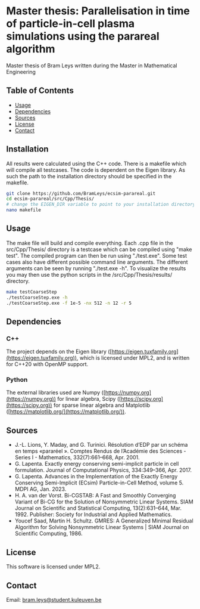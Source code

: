 # Master thesis: Parallelisation in time of particle-in-cell plasma simulations using the parareal algorithm

Master thesis of Bram Leys written during the Master in Mathematical Engineering

## Table of Contents
- [Usage](#usage)
- [Dependencies](#dependencies)
- [Sources](#sources)
- [License](#license)
- [Contact](#contact)

## Installation
All results were calculated using the C++ code. There is a makefile which will compile all testcases. The code is dependent on the Eigen library. As such the path to the installation directory should be specified in the makefile.

```bash
git clone https://github.com/BramLeys/ecsim-parareal.git
cd ecsim-parareal/src/Cpp/Thesis/
# change the EIGEN_DIR variable to point to your installation directory of Eigen
nano makefile
```
## Usage
The make file will build and compile everything. Each .cpp file in the src/Cpp/Thesis/ directory is a testcase which can be compiled using "make test". The compiled program can then be run using "./test.exe". Some test cases also have different possible command line arguments. The different arguments can be seen by running "./test.exe -h". To visualize the results you may then use the python scripts in the /src/Cpp/Thesis/results/ directory.

```bash
make testCoarseStep
./testCoarseStep.exe -h
./testCoarseStep.exe -f 1e-5 -nx 512 -n 12 -r 5
```

## Dependencies
### C++
  The project depends on the Eigen library ([https://eigen.tuxfamily.org](https://eigen.tuxfamily.org)), which is licensed under MPL2, and is written for C++20 with OpenMP support.
### Python
  The external libraries used are Numpy ([https://numpy.org](https://numpy.org)) for linear algebra, Scipy ([https://scipy.org](https://scipy.org)) for sparse linear algebra and Matplotlib ([https://matplotlib.org/](https://matplotlib.org/)).

## Sources 
  - J.-L. Lions, Y. Maday, and G. Turinici. Résolution d’EDP par un schéma en
temps «pararéel ». Comptes Rendus de l’Académie des Sciences - Series I -
Mathematics, 332(7):661–668, Apr. 2001.
  - G. Lapenta. Exactly energy conserving semi-implicit particle in cell formulation.
Journal of Computational Physics, 334:349–366, Apr. 2017.
  - G. Lapenta. Advances in the Implementation of the Exactly Energy Conserving
Semi-Implicit (ECsim) Particle-in-Cell Method, volume 5. MDPI AG, Jan. 2023.
  - H. A. van der Vorst. Bi-CGSTAB: A Fast and Smoothly Converging Variant
of Bi-CG for the Solution of Nonsymmetric Linear Systems. SIAM Journal
on Scientific and Statistical Computing, 13(2):631–644, Mar. 1992. Publisher:
Society for Industrial and Applied Mathematics.
  - Youcef Saad, Martin H. Schultz. GMRES: A Generalized Minimal Residual
Algorithm for Solving Nonsymmetric Linear Systems | SIAM Journal on Scientific
Computing, 1986.

## License
This software is licensed under MPL2.

## Contact
  Email: bram.leys@student.kuleuven.be
